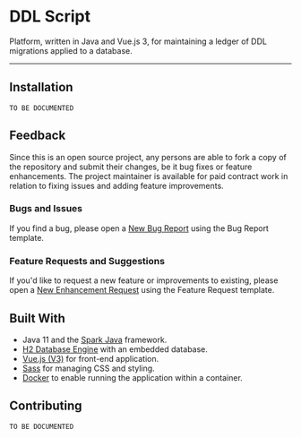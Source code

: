 # DDL Script

Platform, written in Java and Vue.js 3, for maintaining a ledger of DDL migrations applied to a database.

-----

## Installation

```text
TO BE DOCUMENTED
```

## Feedback

Since this is an open source project, any persons are able to fork a copy of the repository and submit their changes, be it bug fixes or feature enhancements. 
The project maintainer is available for paid contract work in relation to fixing issues and adding feature improvements.

### Bugs and Issues

If you find a bug, please open a [New Bug Report](https://github.com/ddlscript/ddlscript-oss/issues/new?labels=bug&template=bug_report.md) using the Bug Report template.

### Feature Requests and Suggestions

If you'd like to request a new feature or improvements to existing, please open a [New Enhancement Request](https://github.com/ddlscript/ddlscript-oss/issues/new?labels=enhancement&template=feature_request.md) using the Feature Request template.


 
## Built With

- Java 11 and the [Spark Java](https://sparkjava.com/) framework.
- [H2 Database Engine](https://h2database.com/) with an embedded database.
- [Vue.js (V3)](https://v3.vuejs.org/) for front-end application.
- [Sass](https://sass-lang.com/) for managing CSS and styling.
- [Docker](https://www.docker.com/) to enable running the application within a container.


## Contributing

```text
TO BE DOCUMENTED
```